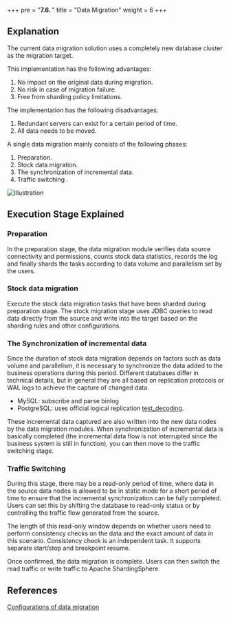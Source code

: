 +++
pre = "<b>7.6. </b>"
title = "Data Migration"
weight = 6
+++

## Explanation

The current data migration solution uses a completely new database cluster as the migration target.

This implementation has the following advantages:

1. No impact on the original data during migration.
2. No risk in case of migration failure.
3. Free from sharding policy limitations.

The implementation has the following disadvantages:

1. Redundant servers can exist for a certain period of time.
2. All data needs to be moved.

A single data migration mainly consists of the following phases:

1. Preparation.
2. Stock data migration.
3. The synchronization of incremental data.
4. Traffic switching .

![Illustration](https://shardingsphere.apache.org/document/current/img/migration/principle.png)

## Execution Stage Explained

### Preparation 

In the preparation stage, the data migration module verifies data source connectivity and permissions, counts stock data statistics, records the log and finally shards the tasks according to data volume and parallelism set by the users.

### Stock data migration

Execute the stock data migration tasks that have been sharded during preparation stage. The stock migration stage uses JDBC queries to read data directly from the source and write into the target based on the sharding rules and other configurations.

### The Synchronization of incremental data

Since the duration of stock data migration depends on factors such as data volume and parallelism, it is necessary to synchronize the data added to the business operations during this period.
Different databases differ in technical details, but in general they are all based on replication protocols or WAL logs to achieve the capture of changed data.

- MySQL: subscribe and parse binlog
- PostgreSQL: uses official logical replication [test_decoding](https://www.postgresql.org/docs/9.4/test-decoding.html).

These incremental data captured are also written into the new data nodes by the data migration modules. When synchronization of  incremental data is basically completed (the incremental data flow is not interrupted since the business system is still in function), you can then move to the traffic switching stage.

### Traffic Switching

During this stage, there may be a read-only period of time, where data in the source data nodes is allowed to be in static mode for a short period of time to ensure that the incremental synchronization can be fully completed. Users can set this by shifting the database to read-only status or by controlling the traffic flow generated from the source.

The length of this read-only window depends on whether users need to perform consistency checks on the data and the exact amount of data in this scenario. Consistency check is an independent task. It supports separate start/stop and breakpoint resume.

Once confirmed, the data migration is complete. Users can then switch the read traffic or write traffic to Apache ShardingSphere.

## References

[Configurations of data migration ](/en/user-manual/shardingsphere-proxy/migration/)
